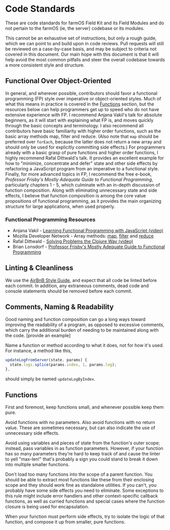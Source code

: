# Code Standards
These are code standards for farmOS Field Kit and its Field Modules and do not pertain to the farmOS (ie, the server) codebase or its modules.

This cannot be an exhaustive set of instructions, but only a rough guide, which we can point to and build upon in code reviews. Pull requests will still be reviewed on a case-by-case basis, and may be subject to criteria not covered in this document. Our main hope with this document is that it will help avoid the most common pitfalls and steer the overall codebase towards a more consistent style and structure.

## Functional Over Object-Oriented
In general, and wherever possible, contributors should favor a functional programming (FP) style over imperative or object-oriented styles. Much of what this means in practice is covered in the [Functions](#functions) section, but the resources below can help programmers get up to speed who do not have extensive experience with FP. I recommend Anjana Vakil's talk for absolute beginners, as it will start with explaining what FP is, and moves quickly through the basic concepts and terminology. I also recommend all contributors have basic familiarity with higher order functions, such as the basic array methods map, filter and reduce. (Also note that `map` should be preferred over `forEach`, because the latter does not return a new array and should only be used for explicitly committing side effects.) For programmers already with a basic grasp of pure functions and higher order functions, I highly recommend Rafal Dittwald's talk. It provides an excellent example for how to "minimize, concentrate and defer" state and other side effects by refactoring a JavaScript program from an imperative to a functional style. Finally, for more advanced topics in FP, I recommend the free e-book, _Professor Frisby's Mostly Adequate Guide to Functional Programming_, particularly chapters 1 - 5, which culminate with an in-depth discussion of function composition. Along with eliminating unnecessary state and side effects, I believe that function composition is among the core value propositions of functional programming, as it provides the main organizing structure for large applications, when used properly.

### Functional Programming Resources
- Anjana Vakil - [Learning Functional Programming with JavaScript (video)](https://www.youtube.com/watch?v=e-5obm1G_FY)
- Mozilla Developer Network - Array methods: [map](https://developer.mozilla.org/en-US/docs/Web/JavaScript/Reference/Global_Objects/Array/map), [filter](https://developer.mozilla.org/en-US/docs/Web/JavaScript/Reference/Global_Objects/Array/filter) and [reduce](https://developer.mozilla.org/en-US/docs/Web/JavaScript/Reference/Global_Objects/Array/Reduce)
- Rafal Dittwald - [Solving Problems the Clojure Way (video)](https://www.youtube.com/watch?v=vK1DazRK_a0)
- Brian Lonsdorf - [Professor Frisby's Mostly Adequate Guide to Functional Programming](https://mostly-adequate.gitbooks.io/mostly-adequate-guide/)

## Linting & Cleanliness
We use the [AirBnB Style Guide](https://github.com/airbnb/javascript), and expect that all code be linted before each commit. In addition, any extraneous comments, dead code and console statements should be removed before each commit.

## Comments, Naming & Readability
Good naming and function composition can go a long ways toward improving the readability of a program, as opposed to excessive comments, which carry the additional burden of needing to be maintained along with the code. [provide an example]

Name a function or method according to what it does, not for how it's used. For instance, a method like this,

```js
updateLogFromServer(state, params) {
  state.logs.splice(params.index, 1, params.log);
},
```

should simply be named `updateLogByIndex`.

## Functions
First and foremost, keep functions small, and whenever possible keep them pure.

Avoid functions with no parameters. Also avoid functions with no return value. These are sometimes necessary, but can also indicate the use of unnecessary side effects.

Avoid using variables and pieces of state from the function's outer scope; instead, pass variables in as function parameters. However, if your function has so many parameters they're hard to keep track of and cause the linter to yell "max-len!" that's probably a sign you could stand to break it down into multiple smaller functions.

Don't load too many functions into the scope of a parent function. You should be able to extract most functions like these from their enclosing scope and they should work fine as standalone utilities. If you can't, you probably have some side effects you need to eliminate. Some exceptions to this rule might include error handlers and other context-specific callback functions, as well as curried functions and special cases where the function closure is being used for encapsulation.

When your function must perform side effects, try to isolate the logic of that function, and compose it up from smaller, pure functions.

